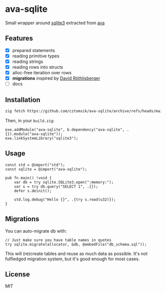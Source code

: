 # ava-sqlite

Small wrapper around [sqlite3](https://sqlite.org/) extracted from
[ava](https://github.com/cztomsik/ava)

## Features

- [x] prepared statements
- [x] reading primitive types
- [x] reading strings
- [x] reading rows into structs
- [x] alloc-free iteration over rows
- [x] **migrations** inspired by [David Röthlisberger](https://david.rothlis.net/declarative-schema-migration-for-sqlite/)
- [ ] docs

## Installation

```sh
zig fetch https://github.com/cztomsik/ava-sqlite/archive/refs/heads/main.tar.gz --save
```

Then, in your `build.zig`:

```zig
exe.addModule("ava-sqlite", b.dependency("ava-sqlite", .{}).module("ava-sqlite"));
exe.linkSystemLibrary("sqlite3");
```

## Usage

```zig
const std = @import("std");
const sqlite = @import("ava-sqlite");

pub fn main() !void {
    var db = try sqlite.SQLite3.open(":memory:");
    var s = try db.query("SELECT 1", .{});
    defer s.deinit();

    std.log.debug("Hello {}", .{try s.read(u32)});
}
```

## Migrations

You can auto-migrate db with:

```zig
// Just make sure you have table names in quotes
try sqlite.migrate(allocator, &db, @embedFile("db_schema.sql"));
```

This will (re)create tables and reuse as much data as possible. It's not
fulfledged migration system, but it's good enough for most cases.

## License
MIT
